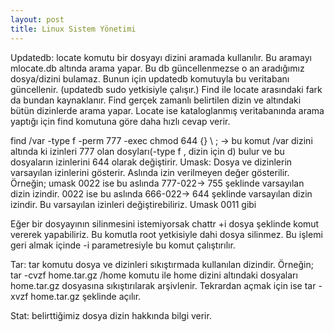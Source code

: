 ```yaml
---
layout: post
title: Linux Sistem Yönetimi
---
```



Updatedb: locate komutu bir dosyayı dizini aramada kullanılır. Bu aramayı mlocate.db altında arama yapar. Bu db güncellenmezse o an aradığımız dosya/dizini bulamaz. Bunun için updatedb komutuyla bu veritabanı güncellenir. (updatedb sudo yetkisiyle çalışır.)
Find ile locate arasındaki fark da bundan kaynaklanır. Find gerçek zamanlı belirtilen dizin ve altındaki bütün dizinlerde arama yapar. Locate ise kataloglanmış veritabanında arama yaptığı için find komutuna göre daha hızlı cevap verir. 

find  /var   -type f -perm 777 -exec chmod 644 {}  \ ; -> bu komut /var dizini altında ki izinleri 777 olan dosyları(-type f , dizin için d) bulur ve bu dosyaların izinlerini 644 olarak değiştirir.
Umask: Dosya ve dizinlerin varsayılan izinlerini gösterir. Aslında izin verilmeyen değer gösterilir.
Örneğin;
  umask 
  0022 ise bu aslında 777-022-> 755 şeklinde varsayılan dizin izindir.
  0022 ise bu aslında 666-022-> 644 şeklinde varsayılan dizin izindir.
 Bu varsayılan izinleri değiştirebiliriz.  Umask 0011 gibi

Eğer bir dosyayının silinmesini istemiyorsak chattr +i dosya şeklinde komut vererek yapabiliriz. Bu komutla root yetkisiyle dahi dosya silinmez.  Bu işlemi geri almak içinde -i parametresiyle bu komut çalıştırılır.

Tar: tar komutu dosya ve dizinleri sıkıştırmada kullanılan dizindir. 
Örneğin;   tar -cvzf home.tar.gz  /home  komutu ile home dizini altındaki dosyaları home.tar.gz dosyasına sıkıştırılarak arşivlenir.
Tekrardan açmak için ise   tar -xvzf home.tar.gz  şeklinde açılır. 

Stat: belirttiğimiz dosya dizin hakkında bilgi verir.
